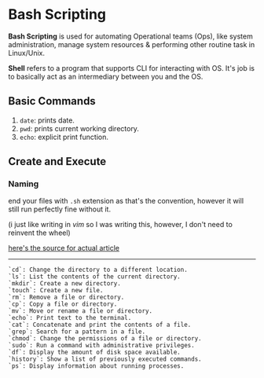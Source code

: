 # Bash Scripting

**Bash Scripting** is used for automating Operational teams (Ops), like system administration, manage system resources & performing other routine task in Linux/Unix.

**Shell** refers to a program that supports CLI for interacting with OS. It's job is to basically act as an intermediary between you and the OS.

## Basic Commands

1. `date`: prints date.
2. `pwd`: prints current working directory.
3. `echo`: explicit print function.

## Create and Execute

### Naming

end your files with `.sh` extension as that's the convention, however it will still run perfectly fine without it.

(i just like writing in _vim_ so I was writing this, however, I don't need to reinvent the wheel)

[here's the source for actual article](https://www.freecodecamp.org/news/bash-scripting-tutorial-linux-shell-script-and-command-line-for-beginners/#pre-requisites)

---

    `cd`: Change the directory to a different location.
    `ls`: List the contents of the current directory.
    `mkdir`: Create a new directory.
    `touch`: Create a new file.
    `rm`: Remove a file or directory.
    `cp`: Copy a file or directory.
    `mv`: Move or rename a file or directory.
    `echo`: Print text to the terminal.
    `cat`: Concatenate and print the contents of a file.
    `grep`: Search for a pattern in a file.
    `chmod`: Change the permissions of a file or directory.
    `sudo`: Run a command with administrative privileges.
    `df`: Display the amount of disk space available.
    `history`: Show a list of previously executed commands.
    `ps`: Display information about running processes.
